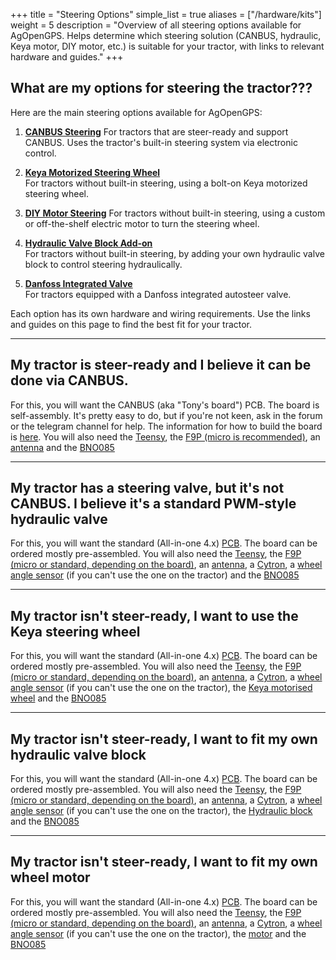 +++
title = "Steering Options"
simple_list = true
aliases = ["/hardware/kits"]
weight = 5
description = "Overview of all steering options available for AgOpenGPS. Helps determine which steering solution (CANBUS, hydraulic, Keya motor, DIY motor, etc.) is suitable for your tractor, with links to relevant hardware and guides."
+++

## What are my options for steering the tractor???

Here are the main steering options available for AgOpenGPS:

1. [**CANBUS Steering**](/hardware/steering-options/canbus) For tractors that
   are steer-ready and support CANBUS. Uses the tractor's built-in steering
   system via electronic control.

2. [**Keya Motorized Steering Wheel**](/hardware/steering-options/keya-motor)  
   For tractors without built-in steering, using a bolt-on Keya motorized
   steering wheel.

3. [**DIY Motor Steering**](/hardware/steering-options/diy-motor) For tractors
   without built-in steering, using a custom or off-the-shelf electric motor to
   turn the steering wheel.

4. [**Hydraulic Valve Block Add-on**](/hardware/steering-options/hydraulic-valve)  
   For
   tractors without built-in steering, by adding your own hydraulic valve block
   to control steering hydraulically.

5. [**Danfoss Integrated Valve**](/hardware/steering-options/danfoss-valve)  
   For tractors equipped with a Danfoss integrated autosteer valve.

Each option has its own hardware and wiring requirements. Use the links and
guides on this page to find the best fit for your tractor.

---

## My tractor is steer-ready and I believe it can be done via CANBUS.

For this, you will want the CANBUS (aka "Tony's board") PCB. The board is
self-assembly. It's pretty easy to do, but if you're not keen, ask in the forum
or the telegram channel for help. The information for how to build the board is
[here](https://github.com/AgOpenGPS-Official/Boards/tree/main/CANBUS/PCB). You
will also need the [Teensy](Other-components/teensy-4.1), the
[F9P (micro is recommended)](Other-components/gps-modules-standard-or-micro), an
[antenna](Other-components/Choosing-an-Antenna) and the
[BNO085](Other-components/imu-inertial-measurement-unit)

---

## My tractor has a steering valve, but it's not CANBUS. I believe it's a standard PWM-style hydraulic valve

For this, you will want the standard (All-in-one 4.x)
[PCB](<boards/All-In-One-(AIO)-boards/AIO-Board-flavours>). The board can be
ordered mostly pre-assembled. You will also need the
[Teensy](Other-components/teensy-4.1), the
[F9P (micro or standard, depending on the board)](Other-components/gps-modules-standard-or-micro),
an [antenna](Other-components/Choosing-an-Antenna), a
[Cytron](Other-components/cytron-motor-driver), a
[wheel angle sensor](Other-components/wheel-angle-sensor) (if you can't use the
one on the tractor) and the
[BNO085](Other-components/imu-inertial-measurement-unit)

---

## My tractor isn't steer-ready, I want to use the Keya steering wheel

For this, you will want the standard (All-in-one 4.x)
[PCB](<boards/All-In-One-(AIO)-boards/AIO-Board-flavours>). The board can be
ordered mostly pre-assembled. You will also need the
[Teensy](Other-components/teensy-4.1), the
[F9P (micro or standard, depending on the board)](Other-components/gps-modules-standard-or-micro),
an [antenna](Other-components/Choosing-an-Antenna), a
[Cytron](Other-components/cytron-motor-driver), a
[wheel angle sensor](Other-components/wheel-angle-sensor) (if you can't use the
one on the tractor), the [Keya motorised wheel](Other-components/Keya) and the
[BNO085](Other-components/imu-inertial-measurement-unit)

---

## My tractor isn't steer-ready, I want to fit my own hydraulic valve block

For this, you will want the standard (All-in-one 4.x)
[PCB](<boards/All-In-One-(AIO)-boards/AIO-Board-flavours>). The board can be
ordered mostly pre-assembled. You will also need the
[Teensy](Other-components/teensy-4.1), the
[F9P (micro or standard, depending on the board)](Other-components/gps-modules-standard-or-micro),
an [antenna](Other-components/Choosing-an-Antenna), a
[Cytron](Other-components/cytron-motor-driver), a
[wheel angle sensor](Other-components/wheel-angle-sensor) (if you can't use the
one on the tractor), the [Hydraulic block](/steering-options/hydraulic-valve)
and the [BNO085](Other-components/imu-inertial-measurement-unit)

---

## My tractor isn't steer-ready, I want to fit my own wheel motor

For this, you will want the standard (All-in-one 4.x)
[PCB](<boards/All-In-One-(AIO)-boards/AIO-Board-flavours>). The board can be
ordered mostly pre-assembled. You will also need the
[Teensy](Other-components/teensy-4.1), the
[F9P (micro or standard, depending on the board)](Other-components/gps-modules-standard-or-micro),
an [antenna](Other-components/Choosing-an-Antenna), a
[Cytron](Other-components/cytron-motor-driver), a
[wheel angle sensor](Other-components/wheel-angle-sensor) (if you can't use the
one on the tractor), the [motor](Other-components/the-motor) and the
[BNO085](Other-components/imu-inertial-measurement-unit)
